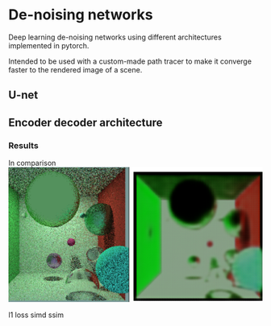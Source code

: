 # De-noising networks

Deep learning de-noising networks using different architectures implemented in pytorch.

Intended to be used with a custom-made path tracer to make it converge faster to the rendered image of a scene.

## U-net

## Encoder decoder architecture

### Results

In comparison
![](results/encdec/comparison.png)

l1 loss
simd
ssim